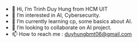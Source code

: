 - 👋 Hi, I’m Trinh Duy Hung from HCM UIT
- 👀 I’m interested in AI, Cybersecurity.
- 🌱 I’m currently learning cp, some basics about AI.
- 💞️ I’m looking to collaborate on AI project.
- 📫 How to reach me : duyhungbmt06@gmail.com

<!---
thealmighty123/thealmighty123 is a ✨ special ✨ repository because its `README.md` (this file) appears on your GitHub profile.
You can click the Preview link to take a look at your changes.
--->
